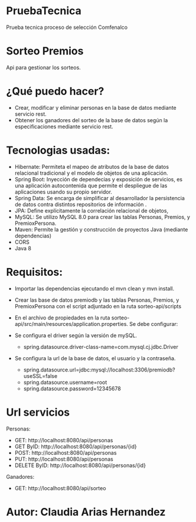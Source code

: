 # PruebaTecnica
Prueba tecnica proceso de selección Comfenalco 

# Sorteo Premios
Api para gestionar los sorteos.


# ¿Qué puedo hacer?
-	Crear, modificar y eliminar personas en la base de datos mediante servicio rest.
-	Obtener los ganadores del sorteo de la base de datos según la especificaciones mediante servicio rest.

# Tecnologias usadas:
-	Hibernate: Permiteta el mapeo de atributos de la base de datos relacional tradicional y el modelo de objetos de una aplicación.
-	Spring Boot: Inyección de dependecias y exposición de servicios, es una aplicación autocontenida que permite el despliegue de las aplicaciones usando su propio servidor.
-	Spring Data: Se encarga de simplificar al desarrollador la persistencia de datos contra distintos repositorios de información .
-	JPA: Define explícitamente la correlación relacional de objetos,
-	MySQL: Se utilizo MySQL 8.0 para crear las tablas Personas, Premios, y PremioxPersona.
-	Maven: Permite la gestión y construcción de proyectos Java (mediante dependencias)
-	CORS
-	Java 8

# Requisitos:
-	Importar las dependencias ejecutando el mvn clean y mvn install.
-	Crear las base de datos premiodb y las tablas Personas, Premios, y PremioxPersona con el script adjuntado en la ruta sorteo-api/scripts
-	En el archivo de propiedades en la ruta sorteo-api/src/main/resources/application.properties. Se debe configurar:

-	Se configura el driver según la versión de mySQL. 
    - spring.datasource.driver-class-name=com.mysql.cj.jdbc.Driver
-	Se configura la url de la base de datos, el usuario y la contraseña.
    - spring.datasource.url=jdbc:mysql://localhost:3306/premiodb?useSSL=false
    - spring.datasource.username=root
    - spring.datasource.password=12345678


# Url servicios

Personas:
- GET: http://localhost:8080/api/personas
- GET ByID: http://localhost:8080/api/personas/{id}
- POST: http://localhost:8080/api/personas
- PUT: http://localhost:8080/api/personas
- DELETE ByID: http://localhost:8080/api/personas/{id}

 Ganadores:
- GET: http://localhost:8080/api/sorteo


# Autor: Claudia Arias Hernandez

